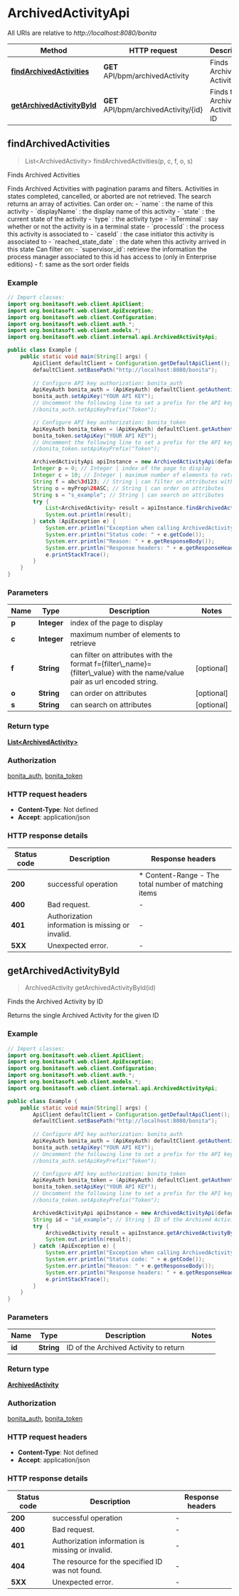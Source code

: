 # ArchivedActivityApi

All URIs are relative to *http://localhost:8080/bonita*

Method | HTTP request | Description
------------- | ------------- | -------------
[**findArchivedActivities**](ArchivedActivityApi.md#findArchivedActivities) | **GET** API/bpm/archivedActivity | Finds Archived Activities
[**getArchivedActivityById**](ArchivedActivityApi.md#getArchivedActivityById) | **GET** API/bpm/archivedActivity/{id} | Finds the Archived Activity by ID



## findArchivedActivities

> List&lt;ArchivedActivity&gt; findArchivedActivities(p, c, f, o, s)

Finds Archived Activities

Finds Archived  Activities with pagination params and filters. Activities in states completed, cancelled, or aborted are not retrieved. The search returns an array of activities.  Can order on:   - &#x60;name&#x60; : the name of this activity   - &#x60;displayName&#x60; : the display name of this activity   - &#x60;state&#x60; : the current state of the activity   - &#x60;type&#x60; : the activity type   - &#x60;isTerminal&#x60; : say whether or not the activity is in a terminal state   - &#x60;processId&#x60; : the process this activity is associated to   - &#x60;caseId&#x60; : the case initiator this activity is associated to   - &#x60;reached_state_date&#x60; : the date when this activity arrived in this state  Can filter on:   - &#x60;supervisor_id&#x60;: retrieve the information the process manager associated to this id has access to (only in Enterprise editions)   - f: same as the sort order fields 

### Example

```java
// Import classes:
import org.bonitasoft.web.client.ApiClient;
import org.bonitasoft.web.client.ApiException;
import org.bonitasoft.web.client.Configuration;
import org.bonitasoft.web.client.auth.*;
import org.bonitasoft.web.client.models.*;
import org.bonitasoft.web.client.internal.api.ArchivedActivityApi;

public class Example {
    public static void main(String[] args) {
        ApiClient defaultClient = Configuration.getDefaultApiClient();
        defaultClient.setBasePath("http://localhost:8080/bonita");
        
        // Configure API key authorization: bonita_auth
        ApiKeyAuth bonita_auth = (ApiKeyAuth) defaultClient.getAuthentication("bonita_auth");
        bonita_auth.setApiKey("YOUR API KEY");
        // Uncomment the following line to set a prefix for the API key, e.g. "Token" (defaults to null)
        //bonita_auth.setApiKeyPrefix("Token");

        // Configure API key authorization: bonita_token
        ApiKeyAuth bonita_token = (ApiKeyAuth) defaultClient.getAuthentication("bonita_token");
        bonita_token.setApiKey("YOUR API KEY");
        // Uncomment the following line to set a prefix for the API key, e.g. "Token" (defaults to null)
        //bonita_token.setApiKeyPrefix("Token");

        ArchivedActivityApi apiInstance = new ArchivedActivityApi(defaultClient);
        Integer p = 0; // Integer | index of the page to display
        Integer c = 10; // Integer | maximum number of elements to retrieve
        String f = abc%3d123; // String | can filter on attributes with the format f={filter\\_name}={filter\\_value} with the name/value pair as url encoded string.
        String o = myProp%20ASC; // String | can order on attributes
        String s = "s_example"; // String | can search on attributes
        try {
            List<ArchivedActivity> result = apiInstance.findArchivedActivities(p, c, f, o, s);
            System.out.println(result);
        } catch (ApiException e) {
            System.err.println("Exception when calling ArchivedActivityApi#findArchivedActivities");
            System.err.println("Status code: " + e.getCode());
            System.err.println("Reason: " + e.getResponseBody());
            System.err.println("Response headers: " + e.getResponseHeaders());
            e.printStackTrace();
        }
    }
}
```

### Parameters


Name | Type | Description  | Notes
------------- | ------------- | ------------- | -------------
 **p** | **Integer**| index of the page to display |
 **c** | **Integer**| maximum number of elements to retrieve |
 **f** | **String**| can filter on attributes with the format f&#x3D;{filter\\_name}&#x3D;{filter\\_value} with the name/value pair as url encoded string. | [optional]
 **o** | **String**| can order on attributes | [optional]
 **s** | **String**| can search on attributes | [optional]

### Return type

[**List&lt;ArchivedActivity&gt;**](ArchivedActivity.md)

### Authorization

[bonita_auth](../README.md#bonita_auth), [bonita_token](../README.md#bonita_token)

### HTTP request headers

- **Content-Type**: Not defined
- **Accept**: application/json

### HTTP response details
| Status code | Description | Response headers |
|-------------|-------------|------------------|
| **200** | successful operation |  * Content-Range - The total number of matching items <br>  |
| **400** | Bad request. |  -  |
| **401** | Authorization information is missing or invalid. |  -  |
| **5XX** | Unexpected error. |  -  |


## getArchivedActivityById

> ArchivedActivity getArchivedActivityById(id)

Finds the Archived Activity by ID

Returns the single Archived Activity for the given ID 

### Example

```java
// Import classes:
import org.bonitasoft.web.client.ApiClient;
import org.bonitasoft.web.client.ApiException;
import org.bonitasoft.web.client.Configuration;
import org.bonitasoft.web.client.auth.*;
import org.bonitasoft.web.client.models.*;
import org.bonitasoft.web.client.internal.api.ArchivedActivityApi;

public class Example {
    public static void main(String[] args) {
        ApiClient defaultClient = Configuration.getDefaultApiClient();
        defaultClient.setBasePath("http://localhost:8080/bonita");
        
        // Configure API key authorization: bonita_auth
        ApiKeyAuth bonita_auth = (ApiKeyAuth) defaultClient.getAuthentication("bonita_auth");
        bonita_auth.setApiKey("YOUR API KEY");
        // Uncomment the following line to set a prefix for the API key, e.g. "Token" (defaults to null)
        //bonita_auth.setApiKeyPrefix("Token");

        // Configure API key authorization: bonita_token
        ApiKeyAuth bonita_token = (ApiKeyAuth) defaultClient.getAuthentication("bonita_token");
        bonita_token.setApiKey("YOUR API KEY");
        // Uncomment the following line to set a prefix for the API key, e.g. "Token" (defaults to null)
        //bonita_token.setApiKeyPrefix("Token");

        ArchivedActivityApi apiInstance = new ArchivedActivityApi(defaultClient);
        String id = "id_example"; // String | ID of the Archived Activity to return
        try {
            ArchivedActivity result = apiInstance.getArchivedActivityById(id);
            System.out.println(result);
        } catch (ApiException e) {
            System.err.println("Exception when calling ArchivedActivityApi#getArchivedActivityById");
            System.err.println("Status code: " + e.getCode());
            System.err.println("Reason: " + e.getResponseBody());
            System.err.println("Response headers: " + e.getResponseHeaders());
            e.printStackTrace();
        }
    }
}
```

### Parameters


Name | Type | Description  | Notes
------------- | ------------- | ------------- | -------------
 **id** | **String**| ID of the Archived Activity to return |

### Return type

[**ArchivedActivity**](ArchivedActivity.md)

### Authorization

[bonita_auth](../README.md#bonita_auth), [bonita_token](../README.md#bonita_token)

### HTTP request headers

- **Content-Type**: Not defined
- **Accept**: application/json

### HTTP response details
| Status code | Description | Response headers |
|-------------|-------------|------------------|
| **200** | successful operation |  -  |
| **400** | Bad request. |  -  |
| **401** | Authorization information is missing or invalid. |  -  |
| **404** | The resource for the specified ID was not found. |  -  |
| **5XX** | Unexpected error. |  -  |

